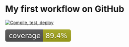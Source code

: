 # My first workflow on GitHub

[![Compile, test, deploy](https://github.com/mk-dy/day12-giphy/actions/workflows/main.yaml/badge.svg)](https://github.com/mk-dy/day12-giphy/actions/workflows/main.yaml)

![Coverage](.github/badges/jacoco.svg)